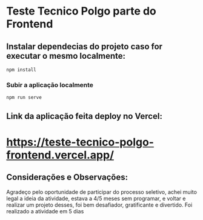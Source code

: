 # Teste Tecnico Polgo parte do Frontend


## Instalar dependecias do projeto caso for executar o mesmo localmente:
```
npm install
```

### Subir a aplicação localmente
```
npm run serve
```

## Link da aplicação feita deploy no Vercel: 
# https://teste-tecnico-polgo-frontend.vercel.app/

## Considerações e Observações:
Agradeço pelo oportunidade de participar do processo seletivo, achei muito legal a ideia da atividade, estava a 4/5 meses sem programar, e voltar e realizar um projeto desses, foi bem desafiador, gratificante e divertido. Foi realizado a atividade em 5 dias
